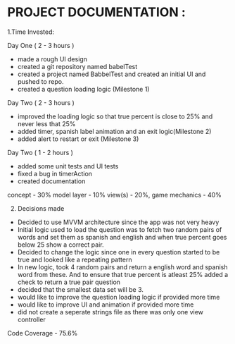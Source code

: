 # PROJECT DOCUMENTATION :

1.Time Invested:

Day One ( 2 - 3 hours ) 
- made a rough UI design
- created a git repository named babelTest
- created a project named BabbelTest and created an initial UI and pushed to repo.
- created a question loading logic (Milestone 1)

Day Two ( 2 - 3 hours )
- improved the loading logic so that true percent is close to 25% and never less that 25%
- added timer, spanish label animation and an exit logic(Milestone 2)
- added alert to restart or exit (Milestone 3)

Day Two ( 1 - 2 hours )
- added some unit tests and UI tests
- fixed a bug in timerAction
- created documentation

concept - 30% 
model layer - 10%
view(s) - 20%, 
game mechanics - 40%

2. Decisions made
- Decided to use MVVM architecture since the app was not very heavy
- Initial logic used to load the question was to fetch two random pairs of words and set them as spanish and english and when true percent goes below 25 show a correct pair.
- Decided to change the logic since one in every question started to be true and looked like a repeating pattern
- In new logic, took 4 random pairs and return a english word and spanish word from these. And to ensure that true percent is atleast 25% added a check to return a true pair question
- decided that the smallest data set will be 3.
- would like to improve the question loading logic if provided more time
- would like to improve UI and animation if provided more time
- did not create a seperate strings file as there was only one view controller

Code Coverage - 75.6%
